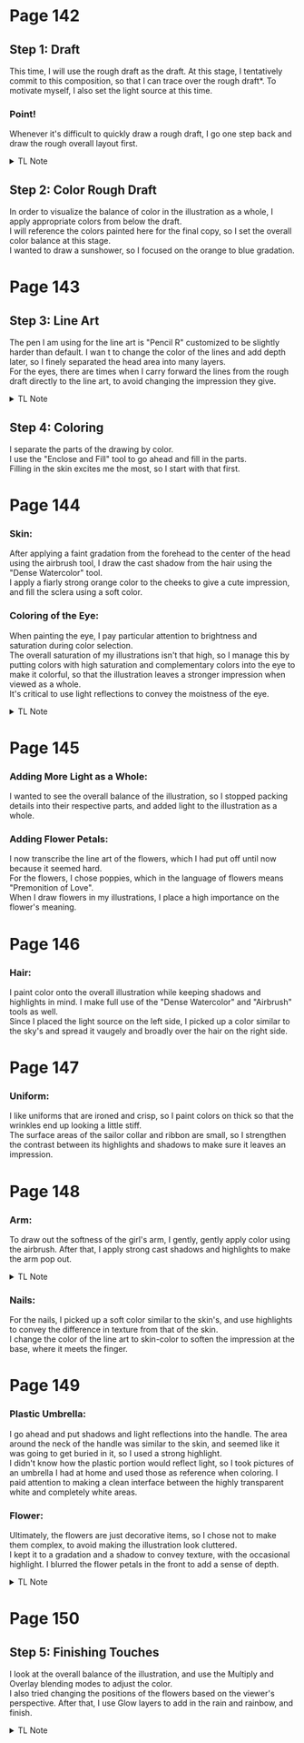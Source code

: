 <!-- test comment -->

# Page 142

## Step 1: Draft
This time, I will use the rough draft as the draft. At this stage, I tentatively commit to this composition, so that I can trace over the rough draft*. To motivate myself, I also set the light source at this time.

### Point!
Whenever it's difficult to quickly draw a rough draft, I go one step back and draw the rough overall layout first. 
<details>
    <summary>TL Note</summary>
    The sentence here is phrased to imply that this is one of the ways she addresses the issue (not the only way). Also, interestingly, the verb used here is "cut" (lit. "to cut a draft") but apparently this is just another way of saying "to draw" (https://twitter.com/arinacchi/status/861669683254018048).
</details>

## Step 2: Color Rough Draft
In order to visualize the balance of color in the illustration as a whole, I apply appropriate colors from below the draft.\
I will reference the colors painted here for the final copy, so I set the overall color balance at this stage.\
I wanted to draw a sunshower, so I focused on the orange to blue gradation. 

# Page 143
## Step 3: Line Art
The pen I am using for the line art is "Pencil R" customized to be slightly harder than default.
I wan t to change the color of the lines and add depth later, so I finely separated the head area into many layers.\
For the eyes, there are times when I carry forward the lines from the rough draft directly to the line art, to avoid changing the impression they give.
<details>
    <summary>TL Note</summary>
    I can't find "Pencil R" in Clip Studio Paint. It might be equivalent to Real Pencil, or it could be the 鉛筆R asset (https://assets.clip-studio.com/en-us/detail?id=1702962)
</details>


## Step 4: Coloring
I separate the parts of the drawing by color.\
I use the "Enclose and Fill" tool to go ahead and fill in the parts.\
Filling in the skin excites me the most, so I start with that first.

# Page 144
### Skin:
After applying a faint gradation from the forehead to the center of the head using the airbrush tool, I draw the cast shadow from the hair using the "Dense Watercolor" tool.\
I apply a fiarly strong orange color to the cheeks to give a cute impression, and fill the sclera using a soft color.

### Coloring of the Eye:
When painting the eye, I pay particular attention to brightness and saturation during color selection. \
The overall saturation of my illustrations isn't that high, so I manage this by putting colors with high saturation and complementary colors into the eye to make it colorful, so that the illustration leaves a stronger impression when viewed as a whole.\
It's critical to use light reflections to convey the moistness of the eye.
<details>
    <summary>TL Note</summary>
    Sorry for the long sentence.
    In other words, she uses two types of colors in the eyes (for the purpose of making a stronger impression): "colors with high saturation" and "complementary colors".
</details>

# Page 145
### Adding More Light as a Whole:
I wanted to see the overall balance of the illustration, so I stopped packing details into their respective parts, and added light to the illustration as a whole.

### Adding Flower Petals:
I now transcribe the line art of the flowers, which I had put off until now because it seemed hard.\
For the flowers, I chose poppies, which in the language of flowers means "Premonition of Love".\
When I draw flowers in my illustrations, I place a high importance on the flower's meaning. 

# Page 146
### Hair:
I paint color onto the overall illustration while keeping shadows and highlights in mind.
I make full use of the "Dense Watercolor" and "Airbrush" tools as well.\
Since I placed the light source on the left side, I picked up a color similar to the sky's and spread it vaugely and broadly over the hair on the right side.

# Page 147
### Uniform:
I like uniforms that are ironed and crisp, so I paint colors on thick so that the wrinkles end up looking a little stiff.\
The surface areas of the sailor collar and ribbon are small, so I strengthen the contrast between its highlights and shadows to make sure it leaves an impression.

# Page 148
### Arm:
To draw out the softness of the girl's arm, I gently, gently apply color using the airbrush.
After that, I apply strong cast shadows and highlights to make the arm pop out.
<details>
    <summary>TL Note</summary>
    She said it twice because it's very important. lol.
</details>

### Nails:
For the nails, I picked up a soft color similar to the skin's, and use highlights to convey the difference in texture from that of the skin. \
I change the color of the line art to skin-color to soften the impression at the base, where it meets the finger.

# Page 149
### Plastic Umbrella:
I go ahead and put shadows and light reflections into the handle. The area around the neck of the handle was similar to the skin, and seemed like it was going to get buried in it, so I used a strong highlight. \
I didn't know how the plastic portion would reflect light, so I took pictures of an umbrella I had at home and used those as reference when coloring. I paid attention to making a clean interface between the highly transparent white and completely white areas. 

### Flower:
Ultimately, the flowers are just decorative items, so I chose not to make them complex, to avoid making the illustration look cluttered. \
I kept it to a gradation and a shadow to convey texture, with the occasional highlight. I blurred the flower petals in the front to add a sense of depth.
<details>
    <summary>TL Note</summary>
    Instead of "shadow to convey texture", the literal term used was 1-Kage (lit. "1-Shadow"). From what I looked up, it appears to be a type of shadow applied for the purpose of conveying the texture of the object. There is also a 2-Kage, which seems to be for conveying depth/three-dimensionality. If you know of a better translation for this concept, please feel free to make a pull request.
</details>


# Page 150
## Step 5: Finishing Touches
I look at the overall balance of the illustration, and use the Multiply and Overlay blending modes to adjust the color. \
I also tried changing the positions of the flowers based on the viewer's perspective. After that, I use Glow layers to add in the rain and rainbow, and finish.
<details>
    <summary>TL Note</summary>
    She refers to a "Glow Layer", but from what I found, the way to accomplish a "Glow Layer" in Clip Studio Paint is to set a layer's blending mode to "Add(Glow)".
</details>
